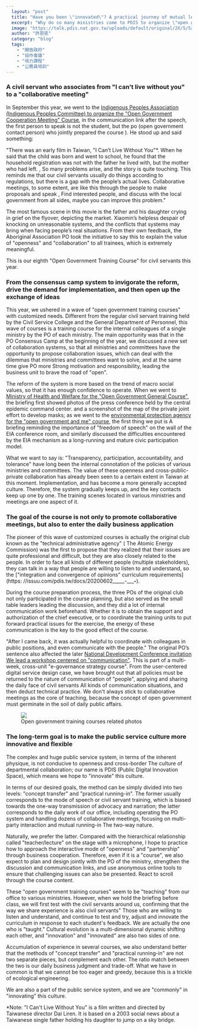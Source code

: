 ```yaml
---
  layout: "post"
  title: "Have you been \"innovated\"? A practical journey of mutual learning"
  excerpt: "Why do so many ministries come to PDIS to organize \"open government training courses\"? What is special about these courses?"
  image: "https://talk.pdis.nat.gov.tw/uploads/default/original/2X/5/5ac6adaa13bdd5cfb10ba8ce44c2a6e59b8df5b0.jpeg"
  author: "許恩恩"
  category: "blog"
  tags: 
    - "開放政府"
    - "協作會議"
    - "培力課程"
    - "公務員培訓"
---
```



### A civil servant who associates from &quot;I can't live without you&quot; to a &quot;collaborative meeting&quot;

In September this year, we went to the [Indigenous Peoples Association (Indigenous Peoples Committee) to organize the &quot;Open Government Cooperation Meeting&quot; Course](https://issuu.com/pdis.tw/docs/20200923________________), in the communication link after the speech, the first person to speak is not the student, but the po (open government contact person) who jointly prepared the course ). He stood up and said something:

&quot;There was an early film in Taiwan, &quot;I Can’t Live Without You&quot;*. When he said that the child was born and went to school, he found that the household registration was not with the father he lived with, but the mother who had left. , So many problems arise, and the story is quite touching. This reminds me that our civil servants usually do things according to regulations, but there is a gap with the people’s actual lives. Collaborative meetings, to some extent, are like this through the people to make proposals and speak , Find interested people, and discuss with the local government from all sides, maybe you can improve this problem.&quot; 

The most famous scene in this movie is the father and his daughter crying in grief on the flyover, depicting the market. Xiaomin’s helpless despair of knocking on unreasonable systems, and the conflicts that systems may bring when facing people’s real situations. From their own feedback, the Aboriginal Association PO took the initiative to say this to explain the value of &quot;openness&quot; and &quot;collaboration&quot; to all trainees, which is extremely meaningful. 

This is our eighth &quot;Open Government Training Course&quot; for civil servants this year. 


### From the consensus camp system to invigorate the reform, drive the demand for implementation, and then open up the exchange of ideas 

This year, we ushered in a wave of &quot;open government training courses&quot; with customized needs. Different from the regular civil servant training held by the Civil Service College and the General Department of Personnel, this wave of courses is a training course for the internal colleagues of a single ministry by the PO of each ministry. The main opportunity was that in the PO Consensus Camp at the beginning of the year, we discussed a new set of collaboration systems, so that all ministries and committees have the opportunity to propose collaboration issues, which can deal with the dilemmas that ministries and committees want to solve, and at the same time give PO more Strong motivation and responsibility, leading the business unit to brave the road of &quot;open&quot;. 

The reform of the system is more based on the trend of macro social values, so that it has enough confidence to operate. When we went to [Ministry of Health and Welfare for the &quot;Open Government General Course&quot;](https://issuu.com/pdis.tw/docs/20200825__________), the briefing first showed photos of the press conference held by the central epidemic command center. and a screenshot of the map of the private joint effort to develop masks; as we went to the [environmental protection agency for the &quot;open government and me&quot; course](https://issuu.com/pdis.tw/docs/20200902_09_________), the first thing we put is A briefing reminding the importance of &quot;freedom of speech&quot; on the wall of the EIA conference room, and similarly discussed the difficulties encountered by the EIA mechanism as a long-running and mature civic participation model. 

What we want to say is: &quot;Transparency, participation, accountability, and tolerance&quot; have long been the internal connotation of the policies of various ministries and committees. The value of these openness and cross-public-private collaboration has already been seen to a certain extent in Taiwan at this moment. Implementation, and has become a more generally accepted culture. Therefore, the system gradually keeps up, and the key contacts keep up one by one. The training scenes located in various ministries and meetings are one aspect of it. 

### The goal of the course is not only to promote collaborative meetings, but also to enter the daily business application

The pioneer of this wave of customized courses is actually the original club known as the &quot;technical administrative agency&quot; ( The Atomic Energy Commission) was the first to propose that they realized that their issues are quite professional and difficult, but they are also closely related to the people. In order to face all kinds of different people (multiple stakeholders), they can talk in a way that people are willing to listen to and understand, so the [&quot;integration and convergence of opinions&quot; curriculum requirements](https: //issuu.com/pdis.tw/docs/20200602_____-______-___). 

During the course preparation process, the three POs of the original club not only participated in the course planning, but also served as the small table leaders leading the discussion, and they did a lot of internal communication work beforehand. Whether it is to obtain the support and authorization of the chief executive, or to coordinate the training units to put forward practical issues for the exercise, the energy of these communication is the key to the good effect of the course. 

&quot;After I came back, it was actually helpful to coordinate with colleagues in public positions, and even communicate with the people.&quot; The original PO’s sentence also affected the later [National Development Conference invitation We lead a workshop centered on &quot;communication&quot;](https://issuu.com/pdis.tw/docs/20200828______________________). This is part of a multi-week, cross-unit &quot;e-governance strategy course&quot;. From the user-centered digital service design case, we have brought out that all policies must be returned to the nature of communication of &quot;people&quot;, applying and sharing the daily face of civil servants All kinds of communication situations, and then deduct technical practice. We don&#39;t always stick to collaborative meetings as the core of teaching, because the concept of open government must germinate in the soil of daily public affairs. 


<figure> 
<img src="https://talk.pdis.nat.gov.tw/uploads/default/original/2X/f/fa6117d5a400c457237c5aa878bdf60e19172b76.jpeg"> 
<figcaption> Open government training courses related photos</figcaption> 
</figure> 


### The long-term goal is to make the public service culture more innovative and flexible

The complex and huge public service system, in terms of the inherent physique, is not conducive to openness and cross-border The culture of departmental collaboration; our name is PDIS (Public Digital Innovation Space), which means we hope to &quot;innovate&quot; this culture. 

In terms of our desired goals, the method can be simply divided into two levels: &quot;concept transfer&quot; and &quot;practical running-in&quot;. The former usually corresponds to the mode of speech or civil servant training, which is biased towards the one-way transmission of advocacy and narration; the latter corresponds to the daily work of our office, including operating the PO system and handling dozens of collaborative meetings, focusing on multi-party interaction and mutual running-in The two-way nature. 

Naturally, we prefer the latter. Compared with the hierarchical relationship called &quot;teacher/lecture&quot; on the stage with a microphone, I hope to practice how to approach the interactive mode of &quot;openness&quot; and &quot;partnership&quot; through business cooperation. Therefore, even if it is a &quot;course&quot;, we also expect to plan and design jointly with the PO of the ministry, strengthen the discussion and communication links, and use anonymous online tools to ensure that challenging issues can also be presented. React to scroll through the course content. 

These &quot;open government training courses&quot; seem to be &quot;teaching&quot; from our office to various ministries. However, when we hold the briefing before class, we will first test with the civil servants around us, confirming that the way we share experience is also civil servants&quot; Those who are willing to listen and understand, and continue to test and try, adjust and innovate the curriculum in response to each student&#39;s feedback. We are actually the one who is &quot;taught.&quot; Cultural evolution is a multi-dimensional dynamic shifting each other, and &quot;innovation&quot; and &quot;innovated&quot; are also two sides of one. 

Accumulation of experience in several courses, we also understand better that the methods of &quot;concept transfer&quot; and &quot;practical running-in&quot; are not two separate pieces, but complement each other. The ratio match between the two is our daily business judgment and trade-off. What we have in common is that we cannot be too eager and greedy, because this is a trickle of ecological engineering. 

We are also a part of the public service system, and we are &quot;commonly&quot; in &quot;innovating&quot; this culture. 

*Note: &quot;I Can&#39;t Live Without You&quot; is a film written and directed by Taiwanese director Dai Liren. It is based on a 2003 social news about a Taiwanese single father holding his daughter to jump on a sky bridge. 
